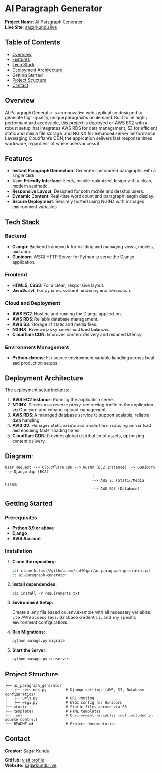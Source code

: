 # AI Paragraph Generator

**Project Name**: AI Paragraph Generator  
**Live Site**: [sagarkundu.live](https://sagarkundu.live)

## Table of Contents

- [Overview](#overview)
- [Features](#features)
- [Tech Stack](#tech-stack)
- [Deployment Architecture](#deployment-architecture)
- [Getting Started](#getting-started)
- [Project Structure](#project-structure)
- [Contact](#contact)

## Overview

AI Paragraph Generator is an innovative web application designed to generate high-quality, unique paragraphs on demand. Built to be highly performant and accessible, this project is deployed on AWS EC2 with a robust setup that integrates AWS RDS for data management, S3 for efficient static and media file storage, and NGINX for enhanced server performance. Leveraging Cloudflare’s CDN, the application delivers fast response times worldwide, regardless of where users access it.

## Features

- **Instant Paragraph Generation**: Generate customized paragraphs with a single click.
- **User-Friendly Interface**: Sleek, mobile-optimized design with a clean, modern aesthetic.
- **Responsive Layout**: Designed for both mobile and desktop users.
- **Dynamic Content**: Real-time word count and paragraph length display.
- **Secure Deployment**: Securely hosted using NGINX with managed environment variables.

## Tech Stack

### Backend
- **Django**: Backend framework for building and managing views, models, and data.
- **Gunicorn**: WSGI HTTP Server for Python to serve the Django application.

### Frontend
- **HTML5, CSS3**: For a clean, responsive layout.
- **JavaScript**: For dynamic content rendering and interaction.

### Cloud and Deployment
- **AWS EC2**: Hosting and running the Django application.
- **AWS RDS**: Reliable database management.
- **AWS S3**: Storage of static and media files.
- **NGINX**: Reverse proxy server and load balancer.
- **Cloudflare CDN**: Improved content delivery and reduced latency.
  
### Environment Management
- **Python-dotenv**: For secure environment variable handling across local and production setups.

## Deployment Architecture

The deployment setup includes:

1. **AWS EC2 Instance**: Running the application server.
2. **NGINX**: Serves as a reverse proxy, redirecting traffic to the application via Gunicorn and enhancing load management.
3. **AWS RDS**: A managed database service to support scalable, reliable data handling.
4. **AWS S3**: Manages static assets and media files, reducing server load and ensuring faster loading times.
5. **Cloudflare CDN**: Provides global distribution of assets, optimizing content delivery.

## Diagram:
    User Request --> Cloudflare CDN --> NGINX (EC2 Instance) --> Gunicorn --> Django App (EC2)
                                            |
                                            --> AWS S3 (Static/Media Files)
                                            --> AWS RDS (Database)


## Getting Started

### Prerequisites

- **Python 3.9 or above**
- **Django**
- **AWS Account**

### Installation

1. **Clone the repository:**
   ```bash
   git clone https://github.com/sa001gar/ai-paragraph-generator.git
   cd ai-paragraph-generator
2. **Install dependencies:**
    ```python
    pip install -r requirements.txt
3. **Environment Setup:**

     Create a .env file based on .env.example with all necessary variables.
     Use AWS access keys, database credentials, and any specific environment configurations.
4. **Run Migrations:**
    ```python
    python manage.py migrate
5. **Start the Server:**
    ```python
    python manage.py runserver
## Project Structure
    
    ├── ai_paragraph_generator
    │   ├── settings.py         # Django settings (AWS, S3, Database configuration)
    │   ├── urls.py             # URL routing
    │   ├── wsgi.py             # WSGI config for Gunicorn
    ├── static                  # Static files served via S3
    ├── templates               # HTML templates
    ├── .env                    # Environment variables (not included in source control)
    └── README.md               # Project documentation
    

## Contact
**Creator:** Sagar Kundu

**GitHub:** [visit profile](github.com/sa001gar)  
**Website:** [sagarkundu.live](https://sagarkundu.live)

